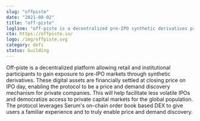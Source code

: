 ```yaml
---
slug: "offpiste"
date: "2021-08-02"
title: "off-piste"
logline: "off-piste is a decentralized pre-IPO synthetic derivatives protocol leveraging Serum's order book based DEX."
cta: https://offpiste.io/ 
logo: /img/offpiste.svg
category: defi
status: building
---
```


Off-piste is a decentralized platform allowing retail and institutional participants to gain exposure to pre-IPO markets through synthetic derivatives. These digital assets are financially settled at closing price on IPO day, enabling the protocol to be a price and demand discovery mechanism for private companies. This will help facilitate less volatile IPOs and democratize access to private capital markets for the global population. The protocol leverages Serum's on-chain order book based DEX to give users a familiar experience and to truly enable price and demand discovery.


